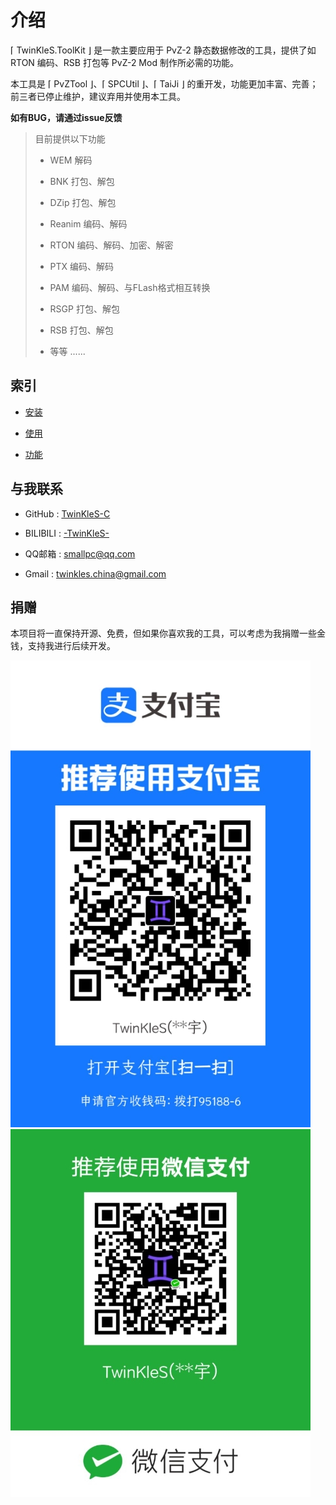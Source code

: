 # 介绍

⌈ TwinKleS.ToolKit ⌋ 是一款主要应用于 PvZ-2 静态数据修改的工具，提供了如 RTON 编码、RSB 打包等 PvZ-2 Mod 制作所必需的功能。

本工具是 ⌈ PvZTool ⌋、⌈ SPCUtil ⌋、⌈ TaiJi ⌋ 的重开发，功能更加丰富、完善；前三者已停止维护，建议弃用并使用本工具。

**如有BUG，请通过issue反馈**

> 目前提供以下功能
> 
> * WEM 解码
> 
> * BNK 打包、解包
> 
> * DZip 打包、解包
> 
> * Reanim 编码、解码
> 
> * RTON 编码、解码、加密、解密
> 
> * PTX 编码、解码
> 
> * PAM 编码、解码、与FLash格式相互转换
> 
> * RSGP 打包、解包
> 
> * RSB 打包、解包
> 
> * 等等 ......

## 索引

- [安装](./install.md)

- [使用](./usage.md)

- [功能](./method.md)

## 与我联系

* GitHub : [TwinKleS-C](https://github.com/TwinKleS-C/)

* BILIBILI : [-TwinKleS-](https://space.bilibili.com/12258540)

* QQ邮箱 : smallpc@qq.com

* Gmail : twinkles.china@gmail.com

## 捐赠

本项目将一直保持开源、免费，但如果你喜欢我的工具，可以考虑为我捐赠一些金钱，支持我进行后续开发。

![支付宝](/donate/alipay.jpg "支付宝")
![微信](/donate/wechat.jpg "微信")
